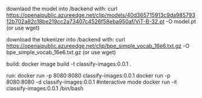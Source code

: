 downlaod the model into /backend with:
curl https://openaipublic.azureedge.net/clip/models/40d365715913c9da98579312b702a82c18be219cc2a73407c4526f58eba950af/ViT-B-32.pt -O model.pt
(or use wget)

download the tokenizer into /backend with:
curl https://openaipublic.azureedge.net/clip/bpe_simple_vocab_16e6.txt.gz -O bpe_simple_vocab_16e6.txt.gz
(or use wget)

build:
docker image build -t classify-images:0.0.1 .

run:
docker run -p 8080:8080 classify-images:0.0.1
docker run -p 8080:8080 -d classify-images:0.0.1
#interactive mode
docker run -it classify-images:0.0.1 /bin/bash          


